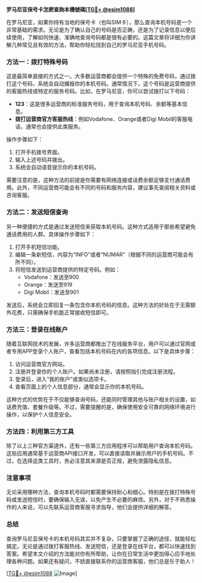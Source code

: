 **罗马尼亚保号卡怎麽查詢本機號碼[[TG💪+ @esim1088](https://t.me/s/esim1088)]**

在罗马尼亚，如果你持有当地的保号卡（也叫SIM卡），那么查询本机号码是一个非常基础的需求。无论是为了确认自己的号码是否正确，还是为了记录信息以便后续使用，了解如何快速、准确地查询号码都是很有必要的。这篇文章将详细为你讲解几种常见且有效的方法，帮助你轻松找到自己的罗马尼亚手机号码。

### 方法一：拨打特殊号码

这是最简单直接的方式之一。大多数运营商都会提供一个特殊的免费号码，通过拨打这个号码，系统会自动播报你的本机号码。通常情况下，这个号码是运营商提供的客服热线或特定的服务号码。比如，在罗马尼亚，你可以尝试拨打以下号码：

- **123**：这是很多运营商的标准服务号码，用于查询本机号码、余额等基本信息。
- **拨打运营商官方客服热线**：例如Vodafone、Orange或者Digi Mobil的客服电话，通常也会提供此类服务。

操作步骤如下：
1. 打开手机拨号界面。
2. 输入上述号码并拨出。
3. 系统会自动语音提示你的本机号码。

需要注意的是，这种方法的前提是你需要有网络连接或话费余额足够支付通话费用。此外，不同运营商可能会有不同的号码和服务内容，建议事先查阅相关资料或咨询客服。

### 方法二：发送短信查询

另一种便捷的方式是通过发送短信来获取本机号码。这种方式适用于那些希望避免通话费用的人群。具体操作步骤如下：

1. 打开手机短信功能。
2. 编辑一条新短信，内容为“INFO”或者“NUMAR”（根据不同的运营商可能会有所不同）。
3. 将短信发送到运营商提供的特定号码。例如：
   - Vodafone：发送至900
   - Orange：发送至919
   - Digi Mobil：发送至901

发送后，系统会立即回复一条包含你本机号码的信息。这种方法的好处在于无需额外花费，只需确保手机能正常接收短信即可。

### 方法三：登录在线账户

随着互联网技术的发展，许多运营商都推出了在线服务平台，用户可以通过官网或者专用APP登录个人账户，查看包括本机号码在内的各项信息。以下是具体步骤：

1. 访问运营商官方网站。
2. 注册并登录你的个人账户。如果尚未注册，请按照指引完成注册流程。
3. 登录后，进入“我的账户”或类似选项卡。
4. 查看页面上的个人信息部分，通常会显示你的本机号码。

这种方式的优势在于不仅能够查询号码，还能同时管理其他与账户相关的设置，如话费充值、套餐升级等。不过，需要提醒的是，确保使用安全可靠的网络环境进行操作，以保护个人信息安全。

### 方法四：利用第三方工具

除了以上三种官方渠道外，还有一些第三方应用程序可以帮助用户查询本机号码。这些应用通常基于运营商API接口开发，可以直接读取并展示用户的手机号码。不过，在选择这类工具时，务必注意其来源是否正规，避免泄露隐私信息。

### 注意事项

无论采用哪种方法，查询本机号码时都需要保持耐心和细心。特别是在拨打特殊号码或发送短信时，要确保输入无误，以免产生不必要的麻烦。另外，对于不熟悉操作的人来说，可以先联系运营商客服寻求指导，他们会提供详细的解答。

### 总结

查询罗马尼亚保号卡的本机号码其实并不复杂，只要掌握了正确的途径，就能轻松搞定。无论是通过拨打客服热线、发送短信，还是登录在线平台，都可以快速找到答案。希望本文介绍的方法能对你有所帮助，让你在日常生活中更加得心应手地处理各种问题。如果还有疑问，不妨直接联系你的运营商客服，他们总是乐于助人！

[[TG💪+ @esim1088](https://t.me/s/esim1088) ![Image](https://i.postimg.cc/4NQfJmqS/Snipaste-2025-05-13-00-14-12.png)]
